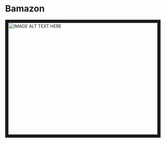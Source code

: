 # Bamazon

<a href="http://www.youtube.com/watch?feature=player_embedded&v=R7c30MtEYqM
" target="_blank"><img src="http://img.youtube.com/vi/R7c30MtEYqM/0.jpg" 
alt="IMAGE ALT TEXT HERE" width="480" height="360" border="10" /></a>
